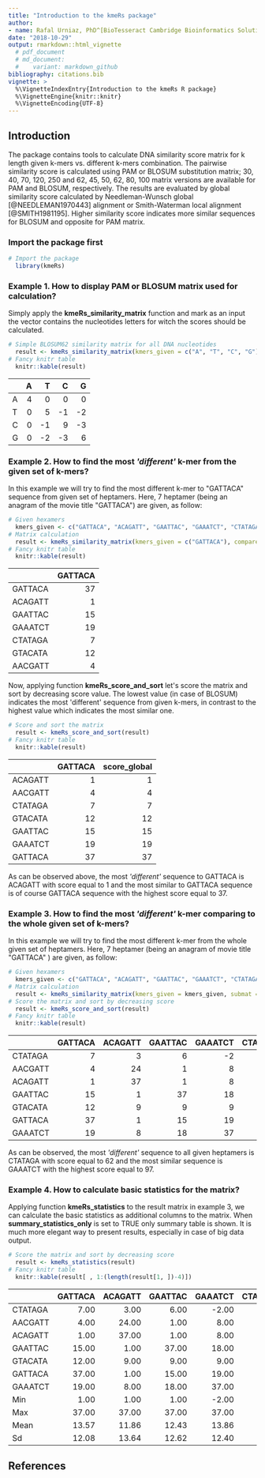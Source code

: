 ```yaml
---
title: "Introduction to the kmeRs package"
author:
- name: Rafal Urniaz, PhD^[BioTesseract Cambridge Bioinformatics Solutions, Cambridgeshire, Cambridge, UK]
date: "2018-10-29"
output: rmarkdown::html_vignette
  # pdf_document
  # md_document:
  #    variant: markdown_github
bibliography: citations.bib
vignette: >
  %\VignetteIndexEntry{Introduction to the kmeRs R package}
  %\VignetteEngine{knitr::knitr}
  %\VignetteEncoding{UTF-8}
---
```



## Introduction

The package contains tools to calculate DNA similarity score matrix for k length given k-mers vs. different k-mers combination. The pairwise similarity score is calculated using PAM or BLOSUM substitution matrix; 30, 40, 70, 120, 250 and 62, 45, 50, 62, 80, 100 matrix versions are available for PAM and BLOSUM, respectively. The results are evaluated by global similarity score calculated by Needleman-Wunsch global [@NEEDLEMAN1970443] alignment or Smith-Waterman local alignment [@SMITH1981195]. Higher similarity score indicates more similar sequences for BLOSUM and opposite for PAM matrix.

### Import the package first
   

```r
# Import the package 
  library(kmeRs)
```

### Example 1. How to display PAM or BLOSUM matrix used for calculation?

Simply apply the **kmeRs_similarity_matrix** function and mark as an input the vector contains the nucleotides letters for witch the scores should be calculated.    


```r
# Simple BLOSUM62 similarity matrix for all DNA nucleotides
  result <- kmeRs_similarity_matrix(kmers_given = c("A", "T", "C", "G"), submat = "BLOSUM62")
# Fancy knitr table
  knitr::kable(result)
```



|   |  A|  T|  C|  G|
|:--|--:|--:|--:|--:|
|A  |  4|  0|  0|  0|
|T  |  0|  5| -1| -2|
|C  |  0| -1|  9| -3|
|G  |  0| -2| -3|  6|

### Example 2. How to find the most *'different'* k-mer from the given set of k-mers?

In this example we will try to find the most different k-mer to "GATTACA" sequence from given set of heptamers. Here, 7 heptamer (being an anagram of the movie title "GATTACA") are given, as follow:  


```r
# Given hexamers
  kmers_given <- c("GATTACA", "ACAGATT", "GAATTAC", "GAAATCT", "CTATAGA", "GTACATA", "AACGATT")
# Matrix calculation 
  result <- kmeRs_similarity_matrix(kmers_given = c("GATTACA"), compare_to = kmers_given , submat = "BLOSUM62") 
# Fancy knitr table
  knitr::kable(result) 
```



|        | GATTACA|
|:-------|-------:|
|GATTACA |      37|
|ACAGATT |       1|
|GAATTAC |      15|
|GAAATCT |      19|
|CTATAGA |       7|
|GTACATA |      12|
|AACGATT |       4|

Now, applying function **kmeRs_score_and_sort** let's score the matrix and sort by decreasing score value. The lowest value (in case of BLOSUM) indicates the most 'different' sequence from given k-mers, in contrast to the highest value which indicates the most similar one. 


```r
# Score and sort the matrix  
  result <- kmeRs_score_and_sort(result)
# Fancy knitr table
  knitr::kable(result)
```



|        | GATTACA| score_global|
|:-------|-------:|------------:|
|ACAGATT |       1|            1|
|AACGATT |       4|            4|
|CTATAGA |       7|            7|
|GTACATA |      12|           12|
|GAATTAC |      15|           15|
|GAAATCT |      19|           19|
|GATTACA |      37|           37|

As can be observed above, the most *'different'* sequence to GATTACA is ACAGATT with score equal to 1 and the most similar to GATTACA  sequence is of course GATTACA sequence with the highest score equal to 37. 

### Example 3. How to find the most *'different'* k-mer comparing to the whole given set of k-mers? 

In this example we will try to find the most different k-mer from the whole given set of heptamers. Here, 7 heptamer (being an anagram of movie title "GATTACA" ) are given, as follow: 


```r
# Given hexamers
  kmers_given <- c("GATTACA", "ACAGATT", "GAATTAC", "GAAATCT", "CTATAGA", "GTACATA", "AACGATT")
# Matrix calculation 
  result <- kmeRs_similarity_matrix(kmers_given = kmers_given, submat = "BLOSUM62")
# Score the matrix and sort by decreasing score 
  result <- kmeRs_score_and_sort(result)
# Fancy knitr table
  knitr::kable(result)
```



|        | GATTACA| ACAGATT| GAATTAC| GAAATCT| CTATAGA| GTACATA| AACGATT| score_global|
|:-------|-------:|-------:|-------:|-------:|-------:|-------:|-------:|------------:|
|CTATAGA |       7|       3|       6|      -2|      37|      11|       0|           62|
|AACGATT |       4|      24|       1|       8|       0|       6|      37|           80|
|ACAGATT |       1|      37|       1|       8|       3|       9|      24|           83|
|GAATTAC |      15|       1|      37|      18|       6|       9|       1|           87|
|GTACATA |      12|       9|       9|       9|      11|      37|       6|           93|
|GATTACA |      37|       1|      15|      19|       7|      12|       4|           95|
|GAAATCT |      19|       8|      18|      37|      -2|       9|       8|           97|

As can be observed, the most *'different'* sequence to all given heptamers is CTATAGA with score equal to 62 and the most similar sequence is GAAATCT with the highest score equal to 97.

### Example 4. How to calculate basic statistics for the matrix?

Applying function **kmeRs_statistics** to the result matrix in example 3, we can calculate the basic statistics as additional columns to the matrix. When **summary_statistics_only** is set to TRUE only summary table is shown. It is much more elegant way to present results, especially in case of big data output.  


```r
# Score the matrix and sort by decreasing score 
  result <- kmeRs_statistics(result)
# Fancy knitr table
  knitr::kable(result[ , 1:(length(result[1, ])-4)])
```



|        | GATTACA| ACAGATT| GAATTAC| GAAATCT| CTATAGA| GTACATA| AACGATT| score_global|
|:-------|-------:|-------:|-------:|-------:|-------:|-------:|-------:|------------:|
|CTATAGA |    7.00|    3.00|    6.00|   -2.00|   37.00|   11.00|    0.00|        62.00|
|AACGATT |    4.00|   24.00|    1.00|    8.00|    0.00|    6.00|   37.00|        80.00|
|ACAGATT |    1.00|   37.00|    1.00|    8.00|    3.00|    9.00|   24.00|        83.00|
|GAATTAC |   15.00|    1.00|   37.00|   18.00|    6.00|    9.00|    1.00|        87.00|
|GTACATA |   12.00|    9.00|    9.00|    9.00|   11.00|   37.00|    6.00|        93.00|
|GATTACA |   37.00|    1.00|   15.00|   19.00|    7.00|   12.00|    4.00|        95.00|
|GAAATCT |   19.00|    8.00|   18.00|   37.00|   -2.00|    9.00|    8.00|        97.00|
|Min     |    1.00|    1.00|    1.00|   -2.00|   -2.00|    6.00|    0.00|        62.00|
|Max     |   37.00|   37.00|   37.00|   37.00|   37.00|   37.00|   37.00|        97.00|
|Mean    |   13.57|   11.86|   12.43|   13.86|    8.86|   13.29|   11.43|        85.29|
|Sd      |   12.08|   13.64|   12.62|   12.40|   13.16|   10.63|   13.83|        12.04|

## References

